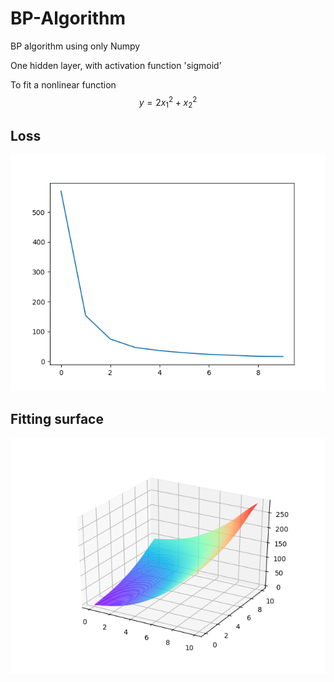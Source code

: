 # BP-Algorithm
BP algorithm using only Numpy

One hidden layer, with activation function 'sigmoid'

To fit a nonlinear function
$$ y = 2x_1^2 + x_2^2$$

## Loss
![Loss](https://github.com/Mingrui-Yu/BP-Algorithm/blob/master/loss.png?raw=true)

## Fitting surface
![Fitting surface](https://github.com/Mingrui-Yu/BP-Algorithm/blob/master/fitting_surface.png)

